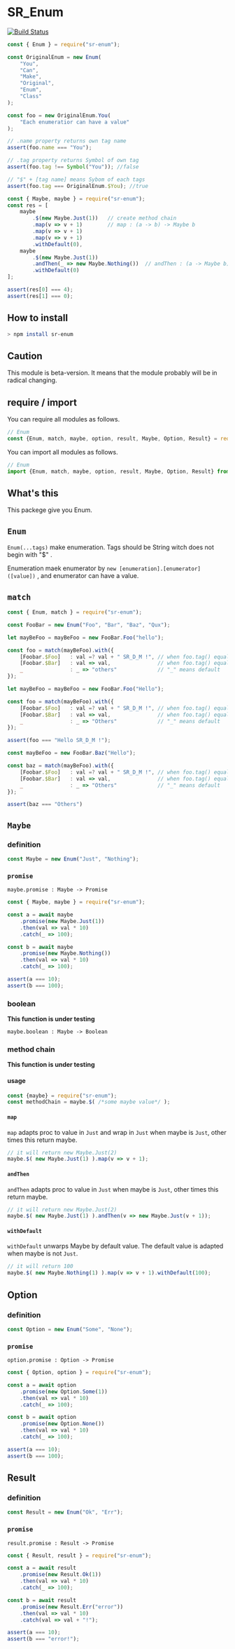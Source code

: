 # SR_Enum

[![Build Status](https://travis-ci.org/SoundRabbit/SR_Enum_JS.svg?branch=master)](https://travis-ci.org/SoundRabbit/SR_Enum_JS)

``` js
const { Enum } = require("sr-enum");

const OriginalEnum = new Enum(
    "You",
    "Can",
    "Make",
    "Original",
    "Enum",
    "Class"
);

const foo = new OriginalEnum.You(
    "Each enumeratior can have a value"
);

// .name property returns own tag name
assert(foo.name === "You");

// .tag property returns Symbol of own tag
assert(foo.tag !== Symbol("You")); //false

// "$" + [tag name] means Sybom of each tags
assert(foo.tag === OriginalEnum.$You); //true
```

``` js
const { Maybe, maybe } = require("sr-enum");
const res = [
    maybe
        .$(new Maybe.Just(1))   // create method chain
        .map(v => v + 1)        // map : (a -> b) -> Maybe b
        .map(v => v + 1)
        .map(v => v + 1)
        .withDefault(0),
    maybe
        .$(new Maybe.Just(1))
        .andThen(_ => new Maybe.Nothing())  // andThen : (a -> Maybe b) -> Maybe b
        .withDefault(0)
];

assert(res[0] === 4);
assert(res[1] === 0);
```

## How to install

```bash
> npm install sr-enum
```

## Caution

This module is beta-version. It means that the module probably will be in radical changing.

## require / import

You can require all modules as follows.

``` js
// Enum
const {Enum, match, maybe, option, result, Maybe, Option, Result} = require("sr-enum");
```

You can import all modules as follows.

``` js
// Enum
import {Enum, match, maybe, option, result, Maybe, Option, Result} from "sr-data-manipulator";
```

## What's this

This packege give you Enum.

## `Enum`

`Enum(...tags)` make enumeration. Tags should be String witch does not begin with "$" .

Enumeration maek enumerator by `new [enumeration].[enumerator]([value])` , and enumerator can have a value.

## `match`

``` js
const { Enum, match } = require("sr-enum");

const FooBar = new Enum("Foo", "Bar", "Baz", "Qux");

let mayBeFoo = mayBeFoo = new FooBar.Foo("hello");

const foo = match(mayBeFoo).with({
    [Foobar.$Foo]   : val =? val + " SR_D_M !", // when foo.tag() equals to Foobar.$Foo
    [Foobar.$Bar]   : val => val,               // when foo.tag() equals to Foobar.$Bar
    _               : _ => "others"             // "_" means default
});

let mayBeFoo = mayBeFoo = new FooBar.Foo("Hello");

const foo = match(mayBeFoo).with({
    [Foobar.$Foo]   : val =? val + " SR_D_M !", // when foo.tag() equals to Foobar.$Foo
    [Foobar.$Bar]   : val => val,               // when foo.tag() equals to Foobar.$Bar
    _               : _ => "Others"             // "_" means default
});

assert(foo === "Hello SR_D_M !");

const mayBeFoo = new FooBar.Baz("Hello");

const baz = match(mayBeFoo).with({
    [Foobar.$Foo]   : val =? val + " SR_D_M !", // when foo.tag() equals to Foobar.$Foo
    [Foobar.$Bar]   : val => val,               // when foo.tag() equals to Foobar.$Bar
    _               : _ => "Others"             // "_" means default
});

assert(baz === "Others")
```

## `Maybe`

### definition

```js
const Maybe = new Enum("Just", "Nothing");
```

### `promise`

`maybe.promise : Maybe -> Promise`

```js
const { Maybe, maybe } = require("sr-enum");

const a = await maybe
    .promise(new Maybe.Just(1))
    .then(val => val * 10)
    .catch(_ => 100);

const b = await maybe
    .promise(new Maybe.Nothing())
    .then(val => val * 10)
    .catch(_ => 100);

assert(a === 10);
assert(b === 100);
```

### boolean

**This function is under testing**

`maybe.boolean : Maybe -> Boolean`

### method chain

**This function is under testing**

#### usage

```js
const {maybe} = require("sr-enum");
const methodChain = maybe.$( /*some maybe value*/ );
```

#### `map`

`map` adapts proc to value in `Just` and wrap in `Just` when maybe is `Just`, other times this return maybe.

```js
// it will return new Maybe.Just(2)
maybe.$( new Maybe.Just(1) ).map(v => v + 1);
```

#### `andThen`

`andThen` adapts proc to value in `Just` when maybe is `Just`, other times this return maybe.

```js
// it will return new Maybe.Just(2)
maybe.$( new Maybe.Just(1) ).andThen(v => new Maybe.Just(v + 1));
```

#### `withDefault`

`withDefault` unwarps Maybe by default value. The default value is adapted when maybe is not `Just`.

```js
// it will return 100
maybe.$( new Maybe.Nothing(1) ).map(v => v + 1).withDefault(100);
```

## Option

### definition

```js
const Option = new Enum("Some", "None");
```

### `promise`

`option.promise : Option -> Promise`

```js
const { Option, option } = require("sr-enum");

const a = await option
    .promise(new Option.Some(1))
    .then(val => val * 10)
    .catch(_ => 100);

const b = await option
    .promise(new Option.None())
    .then(val => val * 10)
    .catch(_ => 100);

assert(a === 10);
assert(b === 100);
```

## Result

### definition

```js
const Result = new Enum("Ok", "Err");
```

### `promise`

`result.promise : Result -> Promise`

```js
const { Result, result } = require("sr-enum");

const a = await result
    .promise(new Result.Ok(1))
    .then(val => val * 10)
    .catch(_ => 100);

const b = await result
    .promise(new Result.Err("error"))
    .then(val => val * 10)
    .catch(val => val + "!");

assert(a === 10);
assert(b === "error!");
```
